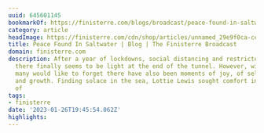 ```yaml
---
uuid: 645601145
bookmarkOf: https://finisterre.com/blogs/broadcast/peace-found-in-saltwater
category: article
headImage: https://finisterre.com/cdn/shop/articles/unnamed_29e9f0ca-ce84-469e-bbb0-2c22800a220d.jpg?v=1643034192
title: Peace Found In Saltwater | Blog | The Finisterre Broadcast
domain: finisterre.com
description: After a year of lockdowns, social distancing and restricted freedoms,
  there finally seems to be light at the end of the tunnel. However, within a year
  many would like to forget there have also been moments of joy, of self discovery
  and growth. Finding solace in the sea, Lottie Lewis sought comfort in the icy waters
  of
tags:
- finisterre
date: '2023-01-26T19:45:54.062Z'
highlights: 
---
```



